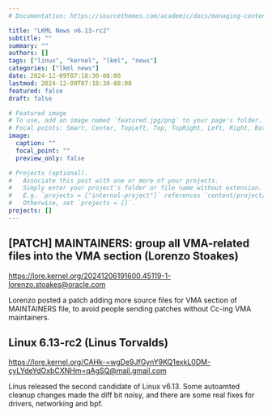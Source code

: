 ```yaml
---
# Documentation: https://sourcethemes.com/academic/docs/managing-content/

title: "LKML News v6.13-rc2"
subtitle: ""
summary: ""
authors: []
tags: ["linux", "kernel", "lkml", "news"]
categories: ["lkml news"]
date: 2024-12-09T07:18:30-08:00
lastmod: 2024-12-09T07:18:30-08:00
featured: false
draft: false

# Featured image
# To use, add an image named `featured.jpg/png` to your page's folder.
# Focal points: Smart, Center, TopLeft, Top, TopRight, Left, Right, BottomLeft, Bottom, BottomRight.
image:
  caption: ""
  focal_point: ""
  preview_only: false

# Projects (optional).
#   Associate this post with one or more of your projects.
#   Simply enter your project's folder or file name without extension.
#   E.g. `projects = ["internal-project"]` references `content/project/deep-learning/index.md`.
#   Otherwise, set `projects = []`.
projects: []
---
```


[PATCH] MAINTAINERS: group all VMA-related files into the VMA section (Lorenzo Stoakes)
---------------------------------------------------------------------------------------

https://lore.kernel.org/20241206191600.45119-1-lorenzo.stoakes@oracle.com

Lorenzo posted a patch adding more source files for VMA section of MAINTAINERS
file, to avoid people sending patches without Cc-ing VMA maintainers.


Linux 6.13-rc2 (Linus Torvalds)
-------------------------------

https://lore.kernel.org/CAHk-=wgDe9JfGynY9KQ1exkL0DM-cyLYdeYdOxbCXNHm=qAgSQ@mail.gmail.com

Linus released the second candidate of Linux v6.13.  Some autoamted cleanup
changes made the diff bit noisy, and there are some real fixes for drivers,
networking and bpf.
